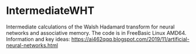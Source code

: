 # IntermediateWHT
Intermediate calculations of the Walsh Hadamard transform for neural networks and associative memory.
The code is in FreeBasic Linux AMD64.
Information and key ideas: https://ai462qqq.blogspot.com/2019/11/artificial-neural-networks.html 
